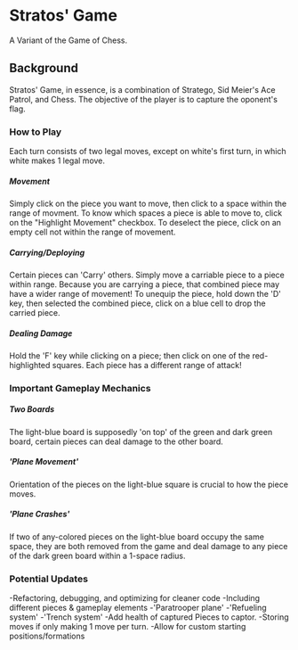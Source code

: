 # Stratos' Game
A Variant of the Game of Chess.

## Background
Stratos' Game, in essence, is a combination of Stratego, Sid Meier's Ace Patrol, and Chess. The objective of the player is to capture the oponent's flag. 

### How to Play
Each turn consists of two legal moves, except on white's first turn, in which white makes 1 legal move.

##### Movement
Simply click on the piece you want to move, then click to a space within the range of movment. To know which spaces a piece is able to move to, click on the "Highlight Movement" checkbox. To deselect the piece, click on an empty cell not within the range of movement.

##### Carrying/Deploying
Certain pieces can 'Carry' others. Simply move a carriable piece to a piece within range. Because you are carrying a piece, that combined piece may have a wider range of movement! To unequip the piece, hold down the 'D' key, then selected the combined piece, click on a blue cell to drop the carried piece.

##### Dealing Damage
Hold the 'F' key while clicking on a piece; then click on one of the red-highlighted squares. Each piece has a different range of attack!

### Important Gameplay Mechanics

##### Two Boards
The light-blue board is supposedly 'on top' of the green and dark green board, certain pieces can deal damage to the other board. 

##### 'Plane Movement'
Orientation of the pieces on the light-blue square is crucial to how the piece moves.

##### 'Plane Crashes'
If two of any-colored pieces on the light-blue board occupy the same space, they are both removed from the game and deal damage to any piece of the dark green board within a 1-space radius.


### Potential Updates

-Refactoring, debugging, and optimizing for cleaner code
-Including different pieces & gameplay elements
 -'Paratrooper plane'
 -'Refueling system'
 -'Trench system'
 -Add health of captured Pieces to captor.
 -Storing moves if only making 1 move per turn.
 -Allow for custom starting positions/formations

